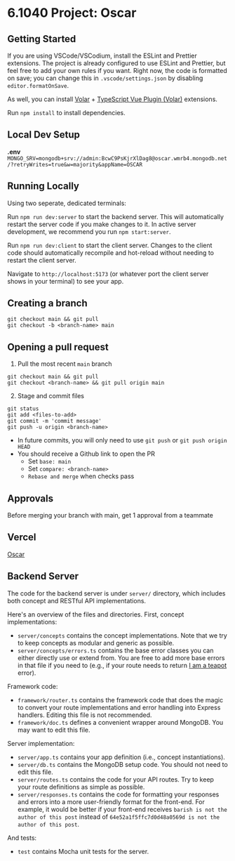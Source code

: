 # 6.1040 Project: Oscar

## Getting Started

If you are using VSCode/VSCodium, install the ESLint and Prettier extensions.
The project is already configured to use ESLint and Prettier,
but feel free to add your own rules if you want.
Right now, the code is formatted on save; you can change this in `.vscode/settings.json`
by disabling `editor.formatOnSave`.

As well, you can install [Volar](https://marketplace.visualstudio.com/items?itemName=Vue.volar) + [TypeScript Vue Plugin (Volar)](https://marketplace.visualstudio.com/items?itemName=Vue.vscode-typescript-vue-plugin) extensions.

Run `npm install` to install dependencies.

## Local Dev Setup
**.env**   
`MONGO_SRV=mongodb+srv://admin:BcwC9PsKjrXlDag8@oscar.wmrb4.mongodb.net/?retryWrites=true&w=majority&appName=OSCAR`

## Running Locally
Using two seperate, dedicated terminals:

Run `npm run dev:server` to start the backend server.
This will automatically restart the server code if you make changes to it.
In active server development, we recommend you run `npm start:server`.

Run `npm run dev:client` to start the client server.
Changes to the client code should automatically recompile and hot-reload without needing to restart the client server.

Navigate to `http://localhost:5173` (or whatever port the client server shows in your terminal) to see your app.

## Creating a branch
```
git checkout main && git pull
git checkout -b <branch-name> main
```

## Opening a pull request
1. Pull the most recent `main` branch
```
git checkout main && git pull
git checkout <branch-name> && git pull origin main
```
2. Stage and commit files
```
git status
git add <files-to-add>
git commit -m 'commit message'
git push -u origin <branch-name>
```
- In future commits, you will only need to use `git push` or `git push origin HEAD`
- You should receive a Github link to open the PR
   - Set `base: main`
   - Set `compare: <branch-name>`
   - `Rebase and merge` when checks pass

## Approvals
Before merging your branch with main, get 1 approval from a teammate

## Vercel
[Oscar](https://oscar-kappa.vercel.app/)

## Backend Server
The code for the backend server is under `server/` directory,
which includes both concept and RESTful API implementations.

Here's an overview of the files and directories.
First, concept implementations:
- `server/concepts` contains the concept implementations.
  Note that we try to keep concepts as modular and generic as possible.
- `server/concepts/errors.ts` contains the base error classes you can
  either directly use or extend from. You are free to add more base errors
  in that file if you need to
  (e.g., if your route needs to return [I am a teapot](https://developer.mozilla.org/en-US/docs/Web/HTTP/Status/418) error).

Framework code:

- `framework/router.ts` contains the framework code that does the magic to convert your
  route implementations and error handling into Express handlers.
  Editing this file is not recommended.
- `framework/doc.ts` defines a convenient wrapper around MongoDB. You may want to edit this file.

Server implementation:

- `server/app.ts` contains your app definition (i.e., concept instantiations).
- `server/db.ts` contains the MongoDB setup code. You should not need to edit this file.
- `server/routes.ts` contains the code for your API routes.
  Try to keep your route definitions as simple as possible.
- `server/responses.ts` contains the code for formatting your responses and errors
  into a more user-friendly format for the front-end. For example, it would be better
  if your front-end receives `barish is not the author of this post` instead of
  `64e52a1f5ffc7d0d48a0569d is not the author of this post`.

And tests:

- `test` contains Mocha unit tests for the server.
